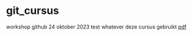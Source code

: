 # git_cursus
workshop github 24 oktober 2023
test  whatever
deze cursus gebruikt [pdf](https://inbo.github.io/git-course/course_rstudio.html#221_installation)
